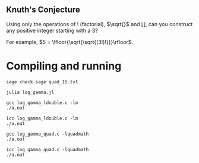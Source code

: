## Knuth's Conjecture

Using only the operations of $!$ (factorial), $\sqrt{}$ and $\lfloor \rfloor$, can you construct any positive integer starting with a 3?

For example, $5 = \lfloor{\sqrt{\sqrt{(3!)!}}}\rfloor$.

# Compiling and running

```
sage check.sage quad_15.txt
```

```
julia log_gamma.jl
```

```
gcc log_gamma_ldouble.c -lm
./a.out
```

```
icc log_gamma_ldouble.c -lm
./a.out
```

```
gcc log_gamma_quad.c -lquadmath
./a.out
```

```
icc log_gamma_quad.c -lquadmath
./a.out
```
